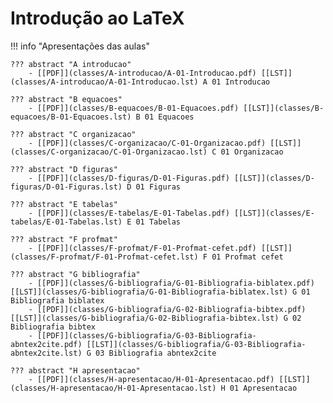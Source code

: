 # Introdução ao LaTeX

!!! info "Apresentações das aulas"

    ??? abstract "A introducao"
        - [[PDF]](classes/A-introducao/A-01-Introducao.pdf) [[LST]](classes/A-introducao/A-01-Introducao.lst) A 01 Introducao

    ??? abstract "B equacoes"
        - [[PDF]](classes/B-equacoes/B-01-Equacoes.pdf) [[LST]](classes/B-equacoes/B-01-Equacoes.lst) B 01 Equacoes

    ??? abstract "C organizacao"
        - [[PDF]](classes/C-organizacao/C-01-Organizacao.pdf) [[LST]](classes/C-organizacao/C-01-Organizacao.lst) C 01 Organizacao

    ??? abstract "D figuras"
        - [[PDF]](classes/D-figuras/D-01-Figuras.pdf) [[LST]](classes/D-figuras/D-01-Figuras.lst) D 01 Figuras

    ??? abstract "E tabelas"
        - [[PDF]](classes/E-tabelas/E-01-Tabelas.pdf) [[LST]](classes/E-tabelas/E-01-Tabelas.lst) E 01 Tabelas

    ??? abstract "F profmat"
        - [[PDF]](classes/F-profmat/F-01-Profmat-cefet.pdf) [[LST]](classes/F-profmat/F-01-Profmat-cefet.lst) F 01 Profmat cefet

    ??? abstract "G bibliografia"
        - [[PDF]](classes/G-bibliografia/G-01-Bibliografia-biblatex.pdf) [[LST]](classes/G-bibliografia/G-01-Bibliografia-biblatex.lst) G 01 Bibliografia biblatex
        - [[PDF]](classes/G-bibliografia/G-02-Bibliografia-bibtex.pdf) [[LST]](classes/G-bibliografia/G-02-Bibliografia-bibtex.lst) G 02 Bibliografia bibtex
        - [[PDF]](classes/G-bibliografia/G-03-Bibliografia-abntex2cite.pdf) [[LST]](classes/G-bibliografia/G-03-Bibliografia-abntex2cite.lst) G 03 Bibliografia abntex2cite

    ??? abstract "H apresentacao"
        - [[PDF]](classes/H-apresentacao/H-01-Apresentacao.pdf) [[LST]](classes/H-apresentacao/H-01-Apresentacao.lst) H 01 Apresentacao
